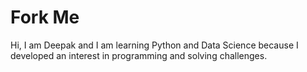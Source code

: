 # Fork Me

Hi, I am Deepak and I am learning Python and Data Science because I developed an interest in programming and solving challenges.
